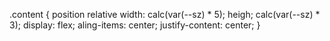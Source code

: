 .content {
  position relative
  width: calc(var(--sz) * 5);
  heigh; calc(var(--sz) * 3);
  display: flex;
  aling-items: center;
  justify-content: center;
}

